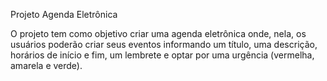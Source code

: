 Projeto Agenda Eletrônica

O projeto tem como objetivo criar uma agenda eletrônica onde, nela, os usuários poderão criar seus eventos informando um título, uma descrição, horários de início e fim, um lembrete e optar por uma urgência (vermelha, amarela e verde).
